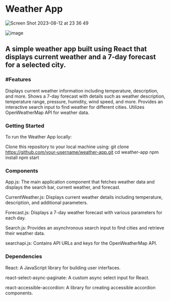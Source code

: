 <h1>Weather App</h1>

![Screen Shot 2023-08-12 at 23 36 49](https://github.com/HarisChandio/ReactClimateApp/assets/86180280/a649ca0e-6ba4-410e-a7a8-45e0784895c5)

![image](https://github.com/HarisChandio/ReactClimateApp/assets/86180280/40b5980d-9951-4ad9-92d1-0ee372766770)




<h2>A simple weather app built using React that displays current weather and a 7-day forecast for a selected city.</h2>

<h3>#Features</h3>
Displays current weather information including temperature, description, and more.
Shows a 7-day forecast with details such as weather description, temperature range, pressure, humidity, wind speed, and more.
Provides an interactive search input to find weather for different cities.
Utilizes OpenWeatherMap API for weather data.

<h3>
Getting Started</h3>
To run the Weather App locally:

Clone this repository to your local machine using:
git clone https://github.com/your-username/weather-app.git
cd weather-app
npm install
npm start

<h3>Components</h3>
App.js: The main application component that fetches weather data and displays the search bar, current weather, and forecast.

CurrentWeather.js: Displays current weather details including temperature, description, and additional parameters.

Forecast.js: Displays a 7-day weather forecast with various parameters for each day.

Search.js: Provides an asynchronous search input to find cities and retrieve their weather data.

searchapi.js: Contains API URLs and keys for the OpenWeatherMap API.

<h3>Dependencies</h3>
React: A JavaScript library for building user interfaces.

react-select-async-paginate: A custom async select input for React.

react-accessible-accordion: A library for creating accessible accordion components.

